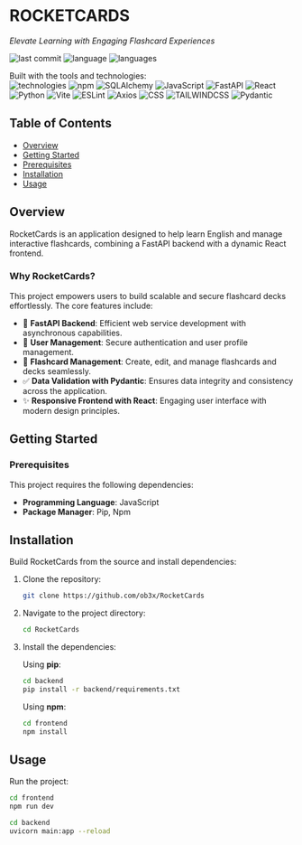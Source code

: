 # ROCKETCARDS

_Elevate Learning with Engaging Flashcard Experiences_

![last commit](https://img.shields.io/github/last-commit/ob3x/RocketCards)
![language](https://img.shields.io/badge/javascript-78.7%25-yellow)
![languages](https://img.shields.io/github/languages/count/ob3x/RocketCards)

Built with the tools and technologies:  
![technologies](https://img.shields.io/badge/JSON-%23f7df1e.svg?logo=json&style=flat) ![npm](https://img.shields.io/badge/npm-%23CB3837.svg?logo=npm&logoColor=white) ![SQLAlchemy](https://img.shields.io/badge/SQLAlchemy-%23d71f00.svg?logo=sqlalchemy&logoColor=white) ![JavaScript](https://img.shields.io/badge/JavaScript-%23f7df1e.svg?logo=javascript&logoColor=white) ![FastAPI](https://img.shields.io/badge/FastAPI-%2300c7b7.svg?logo=fastapi&logoColor=white) ![React](https://img.shields.io/badge/React-%2361DAFB.svg?logo=react&logoColor=white) ![Python](https://img.shields.io/badge/Python-%233776ab.svg?logo=python&logoColor=white) ![Vite](https://img.shields.io/badge/Vite-%23646cff.svg?logo=vite&logoColor=white) ![ESLint](https://img.shields.io/badge/ESLint-%234B32C3.svg?logo=eslint&logoColor=white) ![Axios](https://img.shields.io/badge/Axios-%230074ff.svg?logo=axios&logoColor=white) ![CSS](https://img.shields.io/badge/CSS-%231572B6.svg?logo=css3&logoColor=white) ![TAILWINDCSS](https://img.shields.io/badge/tailwindcss-0F172A?&logo=tailwindcss) ![Pydantic](https://img.shields.io/badge/Pydantic-%2300A7E7.svg?logo=pydantic&logoColor=white)

## Table of Contents

- [Overview](#overview)
- [Getting Started](#getting-started)
- [Prerequisites](#prerequisites)
- [Installation](#installation)
- [Usage](#usage)

## Overview

RocketCards is an application designed to help learn English and manage interactive flashcards, combining a FastAPI backend with a dynamic React frontend.

### Why RocketCards?

This project empowers users to build scalable and secure flashcard decks effortlessly. The core features include:

- :rocket: **FastAPI Backend**: Efficient web service development with asynchronous capabilities.
- :bust_in_silhouette: **User Management**: Secure authentication and user profile management.
- :bookmark_tabs: **Flashcard Management**: Create, edit, and manage flashcards and decks seamlessly.
- :white_check_mark: **Data Validation with Pydantic**: Ensures data integrity and consistency across the application.
- :sparkles: **Responsive Frontend with React**: Engaging user interface with modern design principles.

## Getting Started

### Prerequisites

This project requires the following dependencies:

- **Programming Language**: JavaScript
- **Package Manager**: Pip, Npm

## Installation

Build RocketCards from the source and install dependencies:

1. Clone the repository:

    ```bash
    git clone https://github.com/ob3x/RocketCards
    ```

2. Navigate to the project directory:

    ```bash
    cd RocketCards
    ```

3. Install the dependencies:

    Using **pip**:

    ```bash
    cd backend
    pip install -r backend/requirements.txt
    ```

    Using **npm**:

    ```bash
    cd frontend
    npm install
    ```

## Usage

Run the project:

```bash
cd frontend
npm run dev

cd backend
uvicorn main:app --reload
